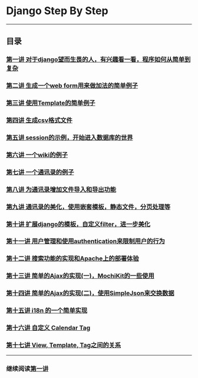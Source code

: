 # Django Step By Step
--------------------------------------------------

## 目录

### [第一讲 对于django望而生畏的人，有兴趣看一看，程序如何从简单到复杂](chapter01.md)
### [第二讲 生成一个web form用来做加法的简单例子](chapter02.md)
### [第三讲 使用Template的简单例子](chapter03.md)
### [第四讲 生成csv格式文件](chapter04.md)
### [第五讲 session的示例，开始进入数据库的世界](chapter05.md)
### [第六讲 一个wiki的例子](chapter06.md)
### [第七讲 一个通讯录的例子](chapter07.md)
### [第八讲 为通讯录增加文件导入和导出功能](chapter08.md)
### [第九讲 通讯录的美化，使用嵌套模板，静态文件，分页处理等](chapter09.md)
### [第十讲 扩展django的模板，自定义filter，进一步美化](chapter10.md)
### [第十一讲 用户管理和使用authentication来限制用户的行为](chapter11.md)
### [第十二讲 搜索功能的实现和Apache上的部署体验](chapter12.md)
### [第十三讲 简单的Ajax的实现(一)，MochiKit的一些使用](chapter13.md)
### [第十四讲 简单的Ajax的实现(二)，使用SimpleJson来交换数据](chapter14.md)
### [第十五讲 i18n 的一个简单实现](chapter15.md)
### [第十六讲 自定义 Calendar Tag](chapter16.md)
### [第十七讲 View, Template, Tag之间的关系](chapter17.md)

--------------------------------------------------

### 继续阅读[第一讲](chapter01.md)